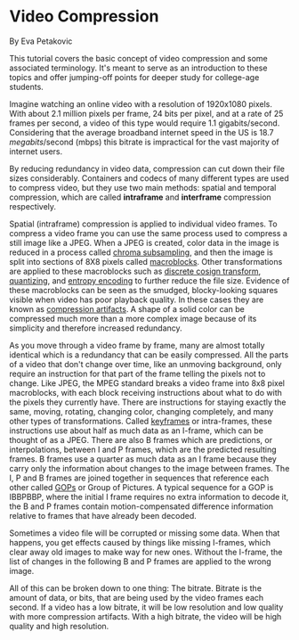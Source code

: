 # Video Compression 
By Eva Petakovic

This tutorial covers the basic concept of video compression and some associated terminology. It's meant to serve as an introduction to these topics and offer jumping-off points for deeper study for college-age students.



Imagine watching an online video with a resolution of 1920x1080 pixels. With about 2.1 million pixels per frame, 24 bits per pixel, and at a rate of 25 frames per second, a video of this type would require 1.1 gigabits/second. Considering that the average broadband internet speed in the US is 18.7 *megabits*/second (mbps) this bitrate is impractical for the vast majority of internet users.


By reducing redundancy in video data, compression can cut down their file sizes considerably. Containers and codecs of many different types are used to compress video, but they use two main methods: spatial and temporal compression, which are called **intraframe** and **interframe** compression respectively. 


Spatial (intraframe) compression is applied to individual video frames. To compress a video frame you can use the same process used to compress a still image like a JPEG. When a JPEG is created, color data in the image is reduced in a process called 
[chroma subsampling](https://en.wikipedia.org/wiki/Chroma_subsampling), and then the image is split into sections of 8X8 pixels called [macroblocks](https://en.wikipedia.org/wiki/Macroblock). Other transformations are applied to these macroblocks such as [discrete cosign transform](https://en.wikipedia.org/wiki/Discrete_cosine_transform), [quantizing](https://en.wikipedia.org/wiki/Quantization), and [entropy encoding](https://en.wikipedia.org/wiki/Entropy_encoding) to further reduce the file size. Evidence of these macroblocks can be seen as the smudged, blocky-looking squares visible when video has poor playback quality. In these cases they are known as [compression artifacts](https://en.wikipedia.org/wiki/Compression_artifact). A shape of a solid color can be compressed much more than a more complex image because of its simplicity and therefore increased redundancy. 

As you move through a video frame by frame, many are almost totally identical which is a redundancy that can be easily compressed. All the parts of a video that don't change over time, like an unmoving background, only require an instruction for that part of the frame telling the pixels not to change. Like JPEG, the MPEG standard breaks a video frame into 8x8 pixel macroblocks, with each block receiving instructions about what to do with the pixels they currently have. There are instructions for staying exactly the same, moving, rotating, changing color, changing completely, and many other types of transformations. Called [keyframes](https://en.wikipedia.org/wiki/Key_frame#Video_compression) or intra-frames, these instructions use about half as much data as an I-frame, which can be thought of as a JPEG. There are also B frames which are predictions, or interpolations, between I and P frames, which are the predicted resulting frames. B frames use a quarter as much data as an I frame because they carry only the information about changes to the image between frames. The I, P and B frames are joined together in sequences that reference each other called [GOPs](https://en.wikipedia.org/wiki/Group_of_pictures) or Group of Pictures. A typical sequence for a GOP is IBBPBBP, where the initial I frame requires no extra information to decode it, the B and P frames contain motion-compensated difference information relative to frames that have already been decoded.

Sometimes a video file will be corrupted or missing some data. When that happens, you get effects caused by things like 
missing I-frames, which clear away old images to make way for new ones. Without the I-frame, the list of changes in the following B and P
frames are applied to the wrong image.

All of this can be broken down to one thing: The bitrate. Bitrate is the amount of data, or bits, that are being used by the video frames each second. If a video has a low bitrate, it will be low resolution and low quality with more compression artifacts. With a high bitrate, the video will be high quality and high resolution. 




